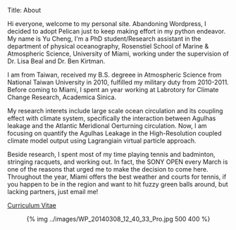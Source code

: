 Title: About

Hi everyone, welcome to my personal site. Abandoning Wordpress, I decided to adopt Pelican just to keep making effort in my python endeavor. My name is Yu Cheng, I'm a PhD student/Research assistant in the department of physical oceanography, Rosenstiel School of Marine & Atmospheric Science, University of Miami, working under the supervision of Dr. Lisa Beal and Dr. Ben Kirtman.

I am from Taiwan, received my B.S. degreee in Atmospheric Science from National Taiwan University in 2010, fulfilled my military duty from 2010-2011. Before coming to Miami, I spent an year working at Labrotory for Climate Change Research, Academica Sinica.

My research interets include large scale ocean circulation and its coupling effect with climate system, specifically the interaction between Agulhas leakage and the Atlantic Meridional Oerturning circulation. Now, I am focusing on quantify the Agulhas Leakage in the High-Resolution coupled climate model output using Lagrangiain virtual particle approach. 

Beside research, I spent most of my time playing tennis and badminton, stringing racquets, and working out. In fact, the SONY OPEN every March is one of the reasons that urged me to make the decision to come here. Throughout the year, Miami offers the best weather and courts for tennis, if you happen to be in the region and want to hit fuzzy green balls around, but lacking partners, just email me!

[Curriculum Vitae](http://rsmas.miami.edu/users/ycheng/doc/cv_nopub.pdf)
<p align="center">
{% img ../images/WP_20140308_12_40_33_Pro.jpg 500 400 %}
</p>

